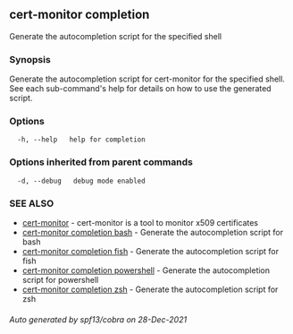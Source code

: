 ## cert-monitor completion

Generate the autocompletion script for the specified shell

### Synopsis

Generate the autocompletion script for cert-monitor for the specified shell.
See each sub-command's help for details on how to use the generated script.


### Options

```
  -h, --help   help for completion
```

### Options inherited from parent commands

```
  -d, --debug   debug mode enabled
```

### SEE ALSO

* [cert-monitor](cert-monitor.md)	 - cert-monitor is a tool to monitor x509 certificates
* [cert-monitor completion bash](cert-monitor_completion_bash.md)	 - Generate the autocompletion script for bash
* [cert-monitor completion fish](cert-monitor_completion_fish.md)	 - Generate the autocompletion script for fish
* [cert-monitor completion powershell](cert-monitor_completion_powershell.md)	 - Generate the autocompletion script for powershell
* [cert-monitor completion zsh](cert-monitor_completion_zsh.md)	 - Generate the autocompletion script for zsh

###### Auto generated by spf13/cobra on 28-Dec-2021
